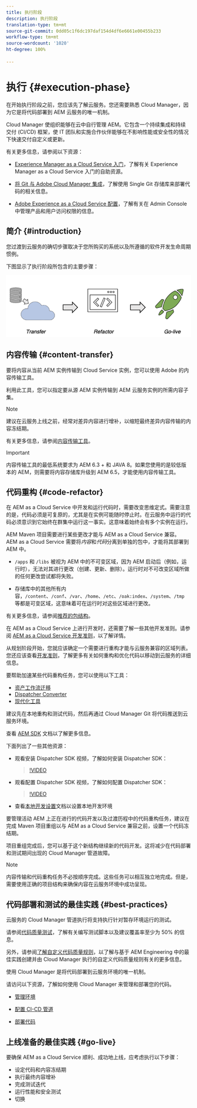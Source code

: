 ```yaml
---
title: 执行阶段
description: 执行阶段
translation-type: tm+mt
source-git-commit: 0dd05c1f6dc197daf154d4df6e6661e00455b233
workflow-type: tm+mt
source-wordcount: '1020'
ht-degree: 100%

---
```



# 执行 {#execution-phase}

在开始执行阶段之前，您应该先了解云服务。您还需要熟悉 Cloud Manager，因为它是将代码部署到 AEM 云服务的唯一机制。

Cloud Manager 使组织能够在云中自行管理 AEM。它包含一个持续集成和持续交付 (CI/CD) 框架，使 IT 团队和实施合作伙伴能够在不影响性能或安全性的情况下快速交付自定义或更新。

有关更多信息，请参阅以下资源：

* [Experience Manager as a Cloud Service 入门](https://docs.adobe.com/content/help/zh-Hans/experience-manager-cloud-service/onboarding/home.html)，了解有关 Experience Manager as a Cloud Service 入门的自助资源。

* [将 Git 与 Adobe Cloud Manager 集成](https://docs.adobe.com/content/help/zh-Hans/experience-manager-cloud-service/implementing/managing-code/integrating-with-git.html)，了解使用 Single Git 存储库来部署代码的相关信息。

* [Adobe Experience as a Cloud Service 配置](https://docs.adobe.com/content/help/zh-Hans/experience-manager-cloud-service/security/ims-support.html#aem-configuration)，了解有关在 Admin Console 中管理产品和用户访问权限的信息。


## 简介 {#introduction}

您过渡到云服务的确切步骤取决于您所购买的系统以及所遵循的软件开发生命周期惯例。

下图显示了执行阶段所包含的主要步骤：

![图像](/help/move-to-cloud-service/assets/exec-image1.png)

## 内容传输 {#content-transfer}

要将内容从当前 AEM 实例传输到 Cloud Service 实例，您可以使用 Adobe 的内容传输工具。

利用此工具，您可以指定要从源 AEM 实例传输到 AEM 云服务实例的所需内容子集。

>[!NOTE]
>建议在云服务上线之前，经常对差异内容进行增补，以缩短最终差异内容传输的内容冻结期。

有关更多信息，请参阅[内容传输工具](/help/move-to-cloud-service/content-transfer-tool/overview-content-transfer-tool.md)。

>[!IMPORTANT]
>内容传输工具的最低系统要求为 AEM 6.3 + 和 JAVA 8。如果您使用的是较低版本的 AEM，则需要将内容存储库升级到 AEM 6.5，才能使用内容传输工具。

## 代码重构 {#code-refactor}

在 AEM as a Cloud Service 中开发和运行代码时，需要改变思维定式。需要注意的是，代码必须是可复原的，尤其是在实例可能随时停止时。在云服务中运行的代码必须意识到它始终在群集中运行这一事实。这意味着始终会有多个实例在运行。

AEM Maven 项目需要进行某些更改才能与 AEM as a Cloud Service 兼容。AEM as a Cloud Service 需要将&#x200B;*内容*&#x200B;和&#x200B;*代码*&#x200B;分离到单独的包中，才能将其部署到 AEM 中。

* `/apps` 和 `/libs` 被视为 AEM 中的不可变区域，因为 AEM 启动后（例如，运行时），无法对其进行更改（创建、更新、删除）。运行时对不可改变区域所做的任何更改尝试都将失败。

* 存储库中的其他所有内容，`/content`、`/conf`、`/var`、`/home`、`/etc`、`/oak:index`、`/system`、`/tmp` 等都是可变区域，这意味着可在运行时对这些区域进行更改。

有关更多信息，请参阅[推荐的包结构](https://docs.adobe.com/content/help/zh-Hans/experience-manager-cloud-service/implementing/developing/aem-project-content-package-structure.html#recommended-package-structure)。

在 AEM as a Cloud Service 上进行开发时，还需要了解一些其他开发准则。请参阅 [AEM as a Cloud Service 开发准则](https://docs.adobe.com/content/help/zh-Hans/experience-manager-cloud-service/implementing/developing/development-guidelines.html)，以了解详情。

从规划阶段开始，您就应该确定一个需要进行重构才能与云服务兼容的区域列表。您还应该查看[开发准则](https://docs.adobe.com/content/help/zh-Hans/experience-manager-cloud-service/implementing/developing/development-guidelines.html)，了解更多有关如何重构和优化代码以移动到云服务的详细信息。

要帮助加速某些代码重构任务，您可以使用以下工具：

* [资产工作流迁移](/help/move-to-cloud-service/moving-to-aem-assets/asset-workflow-migration-tool.md)
* [Dispatcher Converter](/help/move-to-cloud-service/refactoring-tools/dispatcher-transformation-utility-tools.md)
* [现代化工具](/help/move-to-cloud-service/refactoring-tools/aem-modernization-tools.md)

建议先在本地重构和测试代码，然后再通过 Cloud Manager Git 将代码推送到云服务环境。

查看 [AEM SDK](https://docs.adobe.com/content/help/zh-Hans/experience-manager-cloud-service/implementing/deploying/overview.html#aem-as-a-cloud-service-sdk) 文档以了解更多信息。

下面列出了一些其他资源：

* 观看安装 Dispatcher SDK 视频，了解如何安装 Dispatcher SDK：

   >[!VIDEO](https://video.tv.adobe.com/v/30601)

* 观看配置 Dispatcher SDK 视频，了解如何配置 Dispatcher SDK：

   >[!VIDEO](https://video.tv.adobe.com/v/30602)

* 查看[本地开发设置](https://docs.adobe.com/content/help/en/experience-manager-learn/cloud-service/local-development-environment-set-up/overview.html)文档以设置本地开发环境


要管理活动 AEM 上正在进行的代码开发以及过渡历程中的代码重构任务，建议在完成 Maven 项目重组以与 AEM as a Cloud Service 兼容之前，设置一个代码冻结期。

项目重组完成后，您可以基于这个新结构继续新的代码开发。这将减少在代码部署和测试期间出现的 Cloud Manager 管道故障。

>[!NOTE]
>内容传输和代码重构任务不必按顺序完成。这些任务可以相互独立地完成。但是，需要使用正确的项目结构来确保内容在云服务环境中成功呈现。

## 代码部署和测试的最佳实践 {#best-practices}

云服务的 Cloud Manager 管道执行将支持执行针对暂存环境运行的测试。

请参阅[代码质量测试](https://docs.adobe.com/content/help/zh-Hans/experience-manager-cloud-service/implementing/developing/understand-test-results.html#code-quality-testing)，了解有关编写测试脚本以及建议覆盖率至少为 50% 的信息。

另外，请参阅[了解自定义代码质量规则](https://docs.adobe.com/content/help/zh-Hans/experience-manager-cloud-service/implementing/using-cloud-manager/custom-code-quality-rules.html)，以了解与基于 AEM Engineering 中的最佳实践创建并由 Cloud Manager 执行的自定义代码质量规则有关的更多信息。

使用 Cloud Manager 是将代码部署到云服务环境的唯一机制。

请访问以下资源，了解如何使用 Cloud Manager 来管理和部署您的代码。

* [管理环境](https://docs.adobe.com/content/help/zh-Hans/experience-manager-cloud-service/implementing/using-cloud-manager/manage-environments.html)

* [配置 CI-CD 管道](https://docs.adobe.com/content/help/zh-Hans/experience-manager-cloud-service/implementing/using-cloud-manager/configure-pipeline.html)

* [部署代码](https://docs.adobe.com/content/help/zh-Hans/experience-manager-cloud-service/implementing/using-cloud-manager/deploy-code.html)

## 上线准备的最佳实践 {#go-live}

要确保 AEM as a Cloud Service 顺利、成功地上线，应考虑执行以下步骤：

* 设定代码和内容冻结期
* 执行最终内容增补
* 完成测试迭代
* 运行性能和安全测试
* 切换
